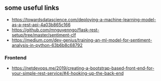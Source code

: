 
## some useful links
- https://towardsdatascience.com/deploying-a-machine-learning-model-as-a-rest-api-4a03b865c166
- https://github.com/mnguyenngo/flask-rest-setup/tree/master/sentiment-clf 
- https://medium.com/dev-genius/training-an-ml-model-for-sentiment-analysis-in-python-63b6b8c68792

### Frontend
- https://netdevops.me/2019/creating-a-bootstrap-based-front-end-for-your-simple-rest-service/#4-hooking-up-the-back-end

